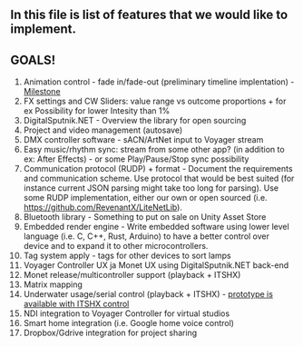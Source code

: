﻿## In this file is list of features that we would like to implement.

## GOALS!
1. Animation control - fade in/fade-out (preliminary timeline implentation) - [Milestone](https://github.com/digitalsputnik/DS-Voyager-controller/milestone/13)
1. FX settings and CW Sliders: value range vs outcome proportions + for ex Possibility for lower Intesity than 1%
1. DigitalSputnik.NET - Overview the library for open sourcing
1. Project and video management (autosave)
1. DMX controller software - sACN/ArtNet input to Voyager stream
1. Easy music/rhythm sync: stream from some other app? (in addition to ex: After Effects) - or some Play/Pause/Stop sync possibility
1. Communication protocol (RUDP) + format - Document the requirements and communication scheme. Use protocol that would be best suited (for instance current JSON parsing might take too long for parsing). Use some RUDP implementation, either our own or open sourced (i.e. https://github.com/RevenantX/LiteNetLib).
1. Bluetooth library - Something to put on sale on Unity Asset Store
1. Embedded render engine - Write embedded software using lower level language (i.e. C, C++, Rust, Arduino) to have a better control over device and to expand it to other microcontrollers.
1. Tag system apply - tags for other devices to sort lamps
1. Voyager Controller UX ja Monet UX using DigitalSputnik.NET back-end
1. Monet release/multicontroller support (playback + ITSHX)
1. Matrix mapping
1. Underwater usage/serial control (playback + ITSHX) - [prototype is available with ITSHX control](https://github.com/digitalsputnik/DS-Voyager-controller/releases/tag/v2.6.1)
1. NDI integration to Voyager Controller for virtual studios
1. Smart home integration (i.e. Google home voice control)
1. Dropbox/Gdrive integration for project sharing
